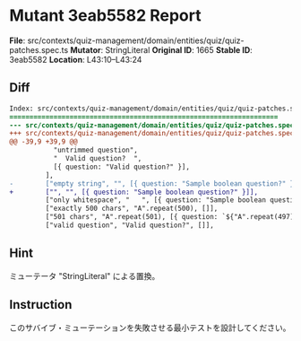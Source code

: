 # Mutant 3eab5582 Report

**File**: src/contexts/quiz-management/domain/entities/quiz/quiz-patches.spec.ts
**Mutator**: StringLiteral
**Original ID**: 1665
**Stable ID**: 3eab5582
**Location**: L43:10–L43:24

## Diff

```diff
Index: src/contexts/quiz-management/domain/entities/quiz/quiz-patches.spec.ts
===================================================================
--- src/contexts/quiz-management/domain/entities/quiz/quiz-patches.spec.ts	original
+++ src/contexts/quiz-management/domain/entities/quiz/quiz-patches.spec.ts	mutated #1665
@@ -39,9 +39,9 @@
           "untrimmed question",
           "  Valid question?  ",
           [{ question: "Valid question?" }],
         ],
-        ["empty string", "", [{ question: "Sample boolean question?" }]],
+        ["", "", [{ question: "Sample boolean question?" }]],
         ["only whitespace", "   ", [{ question: "Sample boolean question?" }]],
         ["exactly 500 chars", "A".repeat(500), []],
         ["501 chars", "A".repeat(501), [{ question: `${"A".repeat(497)}...` }]],
         ["valid question", "Valid question?", []],
```

## Hint

ミューテータ "StringLiteral" による置換。

## Instruction

このサバイブ・ミューテーションを失敗させる最小テストを設計してください。
